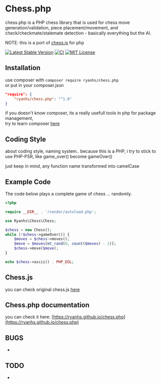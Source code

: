 # Chess.php

chess.php is a PHP chess library that is used for chess move
generation/validation, piece placement/movement, and check/checkmate/stalemate
detection - basically everything but the AI.

NOTE: this is a port of [chess.js](https://github.com/jhlywa/chess.js) for php  

[![Latest Stable Version](https://poser.pugx.org/ryanhs/chess.php/v/stable)](https://packagist.org/packages/ryanhs/chess.php)
[![CI](https://github.com/ryanhs/chess.php/actions/workflows/php.yml/badge.svg)](https://github.com/ryanhs/chess.php/actions/workflows/php.yml)
[![MIT License](https://poser.pugx.org/ryanhs/chess.php/license)](https://packagist.org/packages/ryanhs/chess.php)  

## Installation
use composer with `composer require ryanhs/chess.php`   
or put in your composer.json  
```json
"require": {
    "ryanhs/chess.php": "^1.0"
}
```

if you doesn't know composer, its a really usefull tools in php for package management,   
try to learn composer [here](https://getcomposer.org/doc/00-intro.md)

## Coding Style
about coding style, naming system..
because this is a PHP, i try to stick to use PHP-PSR, like game_over() become gameOver()  

just keep in mind, any function name transformed into camelCase

## Example Code
The code below plays a complete game of chess ... randomly.

```php
<?php

require __DIR__ . '/vendor/autoload.php';

use Ryanhs\Chess\Chess;

$chess = new Chess();
while (!$chess->gameOver()) {
    $moves = $chess->moves();
    $move = $moves[mt_rand(0, count($moves) - 1)];
    $chess->move($move);
}

echo $chess->ascii() . PHP_EOL;
```

## Chess.js
you can check original chess.js [here](https://github.com/jhlywa/chess.js)

## Chess.php documentation
you can check it here: [https://ryanhs.github.io/chess.php](https://ryanhs.github.io/chess.php)

## BUGS

-

## TODO

-
